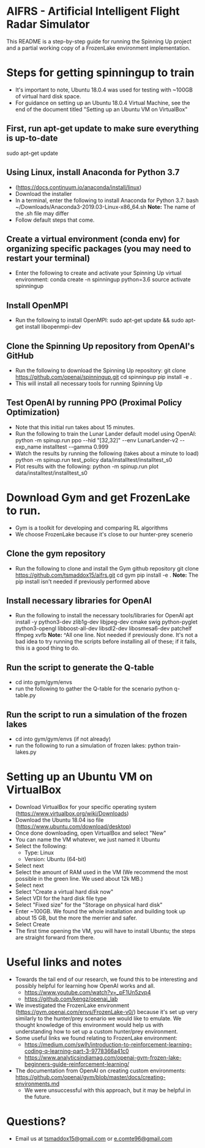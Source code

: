 # AIFRS - Artificial Intelligent Flight Radar Simulator
This README is a step-by-step guide for running the Spinning Up project and a partial working copy of a FrozenLake environment implementation.

# Steps for getting spinningup to train
- It's important to note, Ubuntu 18.0.4 was used for testing with ~100GB of virtual hard disk space.
- For guidance on setting up an Ubuntu 18.0.4 Virtual Machine, see the end of the document titled "Setting up an Ubuntu VM on VirtualBox"

## First, run apt-get update to make sure everything is up-to-date
sudo apt-get update

## Using Linux, install Anaconda for Python 3.7
- (https://docs.continuum.io/anaconda/install/linux)
- Download the installer
- In a terminal, enter the following to install Anaconda for Python 3.7:
	bash ~/Downloads/Anaconda3-2019.03-Linux-x86_64.sh
		**Note:** The name of the .sh file may differ
- Follow default steps that come.

## Create a virtual environment (conda env) for organizing specific packages (you may need to restart your terminal)
- Enter the following to create and activate your Spinning Up virtual environment:
	conda create -n spinningup python=3.6
	source activate spinningup

## Install OpenMPI
- Run the following to install OpenMPI:
	sudo apt-get update && sudo apt-get install libopenmpi-dev

## Clone the Spinning Up repository from OpenAI's GitHub
- Run the following to download the Spinning Up repository:
	git clone https://github.com/openai/spinningup.git
	cd spinningup
	pip install -e .
- This will install all necessary tools for running Spinning Up

## Test OpenAI by running PPO (Proximal Policy Optimization)
- Note that this initial run takes about 15 minutes.
- Run the following to train the Lunar Lander default model using OpenAI:
	python -m spinup.run ppo --hid "[32,32]" --env LunarLander-v2 --exp_name installtest --gamma 0.999
- Watch the results by running the following (takes about a minute to load)
	python -m spinup.run test_policy data/installtest/installtest_s0
- Plot results with the following:
	python -m spinup.run plot data/installtest/installtest_s0

# Download Gym and get FrozenLake to run.
- Gym is a toolkit for developing and comparing RL algorithms
- We choose FrozenLake because it's close to our hunter-prey scenerio

## Clone the gym repository
- Run the following to clone and install the Gym github repository
	git clone https://github.com/tsmaddox15/aifrs.git
	cd gym
	pip install -e .
		**Note:** The pip install isn't needed if previously performed above

## Install necessary libraries for OpenAI
- Run the following to install the necessary tools/libraries for OpenAI
	apt install -y python3-dev zlib1g-dev libjpeg-dev cmake swig python-pyglet python3-opengl libboost-all-dev libsdl2-dev libosmesa6-dev patchelf ffmpeg xvfb
		**Note:** ^All one line. Not needed if previously done. It's not a bad idea to try running the scripts before installing all of these; if it fails, this is a good thing to do.

## Run the script to generate the Q-table
- cd into gym/gym/envs
- run the following to gather the Q-table for the scenario
	python q-table.py

## Run the script to run a simulation of the frozen lakes
- cd into gym/gym/envs (if not already)
- run the following to run a simulation of frozen lakes:
	python train-lakes.py

# Setting up an Ubuntu VM on VirtualBox
- Download VirtualBox for your specific operating system (https://www.virtualbox.org/wiki/Downloads)
- Download the Ubuntu 18.04 iso file (https://www.ubuntu.com/download/desktop)
- Once done downloading, open VirtualBox and select "New"
- You can name the VM whatever, we just named it Ubuntu
- Select the following:
  - Type: Linux
  - Version: Ubuntu (64-bit)
- Select next
- Select the amount of RAM used in the VM (We recommend the most possible in the green line. We used about 12k MB.)
- Select next
- Select "Create a virtual hard disk now"
- Select VDI for the hard disk file type
- Select "Fixed size" for the "Storage on physical hard disk"
- Enter ~100GB. We found the whole installation and building took up about 15 GB, but the more the merrier and safer.
- Select Create
- The first time opening the VM, you will have to install Ubuntu; the steps are straight forward from there.

# Useful links and notes
- Towards the tail end of our research, we found this to be interesting and possibly helpful for learning how OpenAI works and all.
  - https://www.youtube.com/watch?v=_pF1Un5zvp4
  - https://github.com/kengz/openai_lab
- We investigated the FrozenLake environment (https://gym.openai.com/envs/FrozenLake-v0/) because it's set up very similarly to the hunter/prey scenario we would like to emulate. We thought knowledge of this environment would help us with understanding how to set up a custom hunter/prey environment.
- Some useful links we found relating to FrozenLake environment:
  - https://medium.com/swlh/introduction-to-reinforcement-learning-coding-q-learning-part-3-9778366a41c0
  - https://www.analyticsindiamag.com/openai-gym-frozen-lake-beginners-guide-reinforcement-learning/
- The documentation from OpenAI on creating custom environments: https://github.com/openai/gym/blob/master/docs/creating-environments.md
  - We were unsuccessful with this approach, but it may be helpful in the future.

# Questions?
- Email us at tsmaddox15@gmail.com or e.comte96@gmail.com
